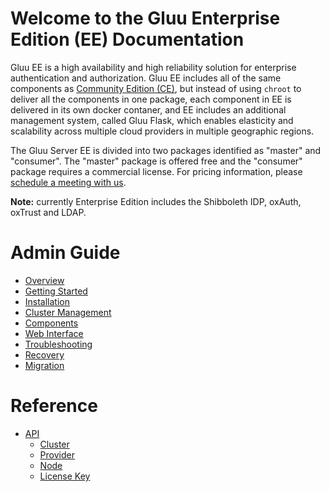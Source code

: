 # Welcome to the Gluu Enterprise Edition (EE) Documentation

Gluu EE is a high availability and high reliability solution for enterprise authentication and authorization. Gluu EE includes all of the same components as [Community Edition (CE)](http://gluu.org/docs), but instead of using `chroot` to deliver all the components in one package, each component in EE is delivered in its own docker contaner, and EE includes an additional management system, called Gluu Flask, which enables elasticity and scalability across multiple cloud providers in multiple geographic regions. 

The Gluu Server EE is divided into two packages identified as "master" and "consumer". The "master" package is offered free and the "consumer" package requires a commercial license. For pricing information, please [schedule a meeting with us](http://gluu.org/booking).

**Note:** currently Enterprise Edition includes the Shibboleth IDP, oxAuth, oxTrust and LDAP. 

# Admin Guide
- [Overview](./admin-guide/overview/index.md)
- [Getting Started](./admin-guide/getting-started/index.md)
- [Installation](./admin-guide/installation/index.md)
- [Cluster Management](./admin-guide/cluster-management/index.md)
- [Components](./admin-guide/components/index.md)
- [Web Interface](./admin-guide/webui/index.md)
- [Troubleshooting](./admin-guide/troubleshooting/index.md)
- [Recovery](./admin-guide/recovery/index.md)
- [Migration](./admin-guide/migration/index.md)

# Reference
- [API](./reference/api/index.md)
  - [Cluster](./reference/api/cluster.md)
  - [Provider](./reference/api/provider.md)
  - [Node](./reference/api/node.md)
  - [License Key](./reference/api/license_key.md)
